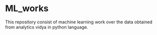 # ML_works
This repository consist of machine learning work over the data obtained from analytics vidya in python language. 
